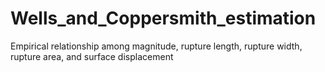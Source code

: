 # Wells_and_Coppersmith_estimation
Empirical relationship among magnitude, rupture length, rupture width, rupture area, and surface displacement
